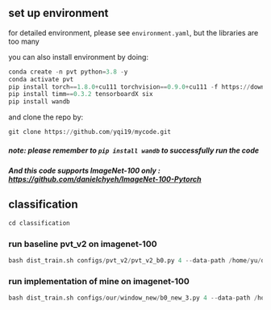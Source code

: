 ## set up environment 
for detailed environment, please see `environment.yaml`, but the libraries are too many

you can also install environment by doing:
```python
conda create -n pvt python=3.8 -y
conda activate pvt
pip install torch==1.8.0+cu111 torchvision==0.9.0+cu111 -f https://download.pytorch.org/whl/torch_stable.html
pip install timm==0.3.2 tensorboardX six
pip install wandb
```
and clone the repo by:
```python
git clone https://github.com/yqi19/mycode.git
```
##### note: please remember to `pip install wandb` to successfully run the code
##### And this code supports ImageNet-100 only : https://github.com/danielchyeh/ImageNet-100-Pytorch 

## classification
```python
cd classification
```
### run baseline pvt_v2 on imagenet-100
```python
bash dist_train.sh configs/pvt_v2/pvt_v2_b0.py 4 --data-path /home/yu/dataset/imagenet-100
```

### run implementation of mine on imagenet-100
```python
bash dist_train.sh configs/our/window_new/b0_new_3.py 4 --data-path /home/yu/dataset/imagenet-100
```
